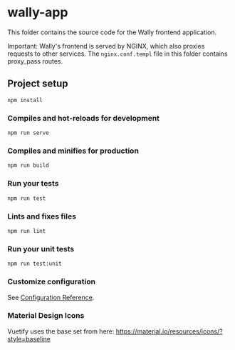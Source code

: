 # wally-app

This folder contains the source code for the Wally frontend application. 

Important: Wally's frontend is served by NGINX, which also proxies requests to other services.
The `nginx.conf.templ` file in this folder contains proxy_pass routes.

## Project setup
```
npm install
```

### Compiles and hot-reloads for development
```
npm run serve
```

### Compiles and minifies for production
```
npm run build
```

### Run your tests
```
npm run test
```

### Lints and fixes files
```
npm run lint
```

### Run your unit tests
```
npm run test:unit
```

### Customize configuration
See [Configuration Reference](https://cli.vuejs.org/config/).


### Material Design Icons
Vuetify uses the base set from here: https://material.io/resources/icons/?style=baseline